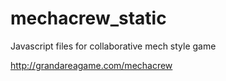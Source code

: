 mechacrew_static
================

Javascript files for collaborative mech style game

http://grandareagame.com/mechacrew